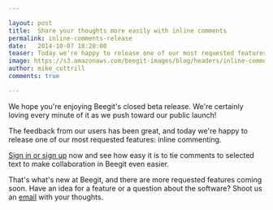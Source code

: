 ```yaml
---

layout: post
title:  Share your thoughts more easily with inline comments 
permalink: inline-comments-release
date:   2014-10-07 18:28:00
teaser: Today we're happy to release one of our most requested features - inline commenting.
image: https://s3.amazonaws.com/beegit-images/blog/headers/inline-comments.png
author: mike_cottrill
comments: true

---
```

We hope you're enjoying Beegit's closed beta release. We're certainly loving every minute of it as we push toward our public launch! 

The feedback from our users has been great, and today we're happy to release one of our most requested features: inline commenting. 

[Sign in or sign up](https://beegit.com/login) now and see how easy it is to tie comments to selected text to make collaboration in Beegit even easier. 

That's what's new at Beegit, and there are more requested features coming soon. Have an idea for a feature or a question about the software? Shoot us an [email](mailto:support@beegit.com) with your thoughts. 
